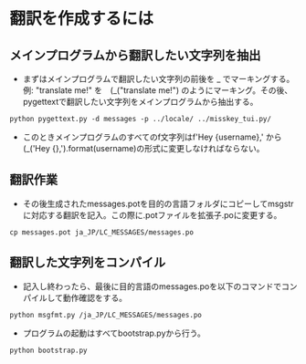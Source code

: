 # 翻訳を作成するには

## メインプログラムから翻訳したい文字列を抽出

* まずはメインプログラムで翻訳したい文字列の前後を _ でマーキングする。例: "translate me!" を　(_("translate me!") のようにマーキング。その後、pygettextで翻訳したい文字列をメインプログラムから抽出する。

```
python pygettext.py -d messages -p ../locale/ ../misskey_tui.py/ 
```

* このときメインプログラムのすべてのf文字列はf'Hey {username},' から (_('Hey {},').format(username)の形式に変更しなければならない。


## 翻訳作業

* その後生成されたmessages.potを目的の言語フォルダにコピーしてmsgstrに対応する翻訳を記入。この際に.potファイルを拡張子.poに変更する。

```
cp messages.pot ja_JP/LC_MESSAGES/messages.po
```

## 翻訳した文字列をコンパイル

* 記入し終わったら、最後に目的言語のmessages.poを以下のコマンドでコンパイルして動作確認をする。

```
python msgfmt.py /ja_JP/LC_MESSAGES/messages.po
```

* プログラムの起動はすべてbootstrap.pyから行う。

```
python bootstrap.py
```